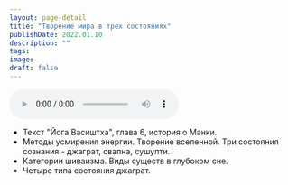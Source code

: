 ```yaml
---
layout: page-detail
title: "Творение мира в трех состояниях"
publishDate: 2022.01.10
description: ""
tags:
image:
draft: false
---
```


<audio title="2022.01.10 - Творение мира в трех состояниях.mp3" src="/upload/iblock/43e/43ef49d4bf3d695025a5b82f5a99d031.mp3" controls=""></audio>

* Текст "Йога Васиштха", глава 6, история о Манки.
* Методы усмирения энергии. Творение вселенной. Три состояния сознания - джаграт, свапна, сушупти.
* Категории шиваизма. Виды существ в глубоком сне.
* Четыре типа состояния джаграт.

  
